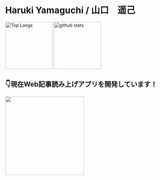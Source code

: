 <h1>Haruki Yamaguchi / 山口　遥己</h1>

<p align="left"> 
  <img alt="Top Langs" height="150px" src="https://github-readme-stats.vercel.app/api/top-langs/?username=8maguchi8ruki&layout=compact&show_icons=true&theme=onedark" />
  <img alt="github stats" height="150px" src="https://github-readme-stats.vercel.app/api?username=8maguchi8ruki&theme=onedark&show_icons=ture" />
</p>
<!-- 
[![trophy](https://github-profile-trophy.vercel.app/?username=8maguchi8ruki&theme=onedark&column=7
)](https://github.com/ryo-ma/github-profile-trophy) -->


<h2>👇現在Web記事読み上げアプリを開発しています！</h2>

<div>
 <a href="https://www.feed-listener.com"">
  <img src="https://www.feed-listener.com/static/img/title.png" style="width:250px;　border:2px solid #ccc;">
 </a>
</div>


